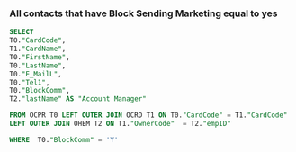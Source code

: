 ### All contacts that have Block Sending Marketing equal to yes

```sql
SELECT
T0."CardCode",
T1."CardName",
T0."FirstName",
T0."LastName",
T0."E_MailL",
T0."Tel1",
T0."BlockComm",
T2."lastName" AS "Account Manager"

FROM OCPR T0 LEFT OUTER JOIN OCRD T1 ON T0."CardCode" = T1."CardCode"
LEFT OUTER JOIN OHEM T2 ON T1."OwnerCode"  = T2."empID"

WHERE  T0."BlockComm" = 'Y'
```

